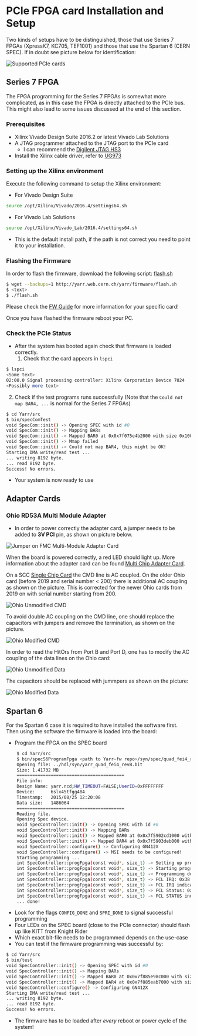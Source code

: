 # PCIe FPGA card Installation and Setup

Two kinds of setups have to be distinguished, those that use Series 7 FPGAs (XpressK7, KC705, TEF1001) and those that use the Spartan 6 (CERN SPEC). If in doubt see picture below for identification:

![Supported PCIe cards](images/pcie_cards.png)

## Series 7 FPGA

The FPGA programming for the Series 7 FPGAs is somewhat more complicated, as in this case the FPGA is directly attached to the PCIe bus. This might also lead to some issues discussed at the end of this section.

### Prerequisites

* Xilinx Vivado Design Suite 2016.2 or latest Vivado Lab Solutions
* A JTAG programmer attached to the JTAG port to the PCIe card
  * I can recommend the [Digilent JTAG HS3](https://www.digikey.com/product-detail/en/digilent-inc/210-299/1286-1047-ND/5015666)
* Install the Xilinx cable driver, refer to [UG973](https://www.xilinx.com/support/documentation/sw_manuals/xilinx2016_4/ug973-vivado-release-notes-install-license.pdf)

### Setting up the Xilinx environment

Execute the following command to setup the Xilinx environment:
- For Vivado Design Suite
```bash
source /opt/Xilinx/Vivado/2016.4/settings64.sh
```
- For Vivado Lab Solutions
```bash
source /opt/Xilinx/Vivado_Lab/2016.4/settings64.sh
```
- This is the default install path, if the path is not correct you need to point it to your installation.

### Flashing the Firmware

In order to flash the firmware, download the following script: [flash.sh](http://yarr.web.cern.ch/yarr/firmware/flash.sh)

```bash
$ wget --backups=1 http://yarr.web.cern.ch/yarr/firmware/flash.sh
$ <text>
$ ./flash.sh
```

Please check the [FW Guide](fw_guide.md) for more information for your specific card!

Once you have flashed the firmware reboot your PC.

### Check the PCIe Status

- After the system has booted again check that firmware is loaded correctly.
  1. Check that the card appears in ``lspci``
```bash
$ lspci
<Some text>
02:00.0 Signal processing controller: Xilinx Corporation Device 7024
<Possibly more text>
```
  2. Check if the test programs runs successfully (Note that the ``Could not map BAR4, ...`` is normal for the Series 7 FPGAs)
```bash
$ cd Yarr/src
$ bin/specComTest 
void SpecCom::init() -> Opening SPEC with id #0
void SpecCom::init() -> Mapping BARs
void SpecCom::init() -> Mapped BAR0 at 0x0x7f075e4b2000 with size 0x100000
void SpecCom::init() -> Mmap failed
void SpecCom::init() -> Could not map BAR4, this might be OK!
Starting DMA write/read test ...
... writing 8192 byte.
... read 8192 byte.
Success! No errors.
```

- Your system is now ready to use

## Adapter Cards

### Ohio RD53A Multi Module Adapter

- In order to power correctly the adapter card, a jumper needs to be added to **3V PCI** pin, as shown on picture below.

![Jumper on FMC Multi-Module Adapter Card ](images/Ohio_jumper.png)

When the board is powered correctly, a red LED should light up. More information about the adapter card can be found [Multi Chip Adapter Card](https://twiki.cern.ch/twiki/bin/viewauth/RD53/RD53ATesting#Multi_Chip_FMC).

On a SCC [Single Chip Card](https://twiki.cern.ch/twiki/bin/viewauth/RD53/RD53ATesting#RD53A_Single_Chip_Card_SCC) the CMD line is AC coupled. On the older Ohio card (before 2019 and serial number < 200) there is additional AC coupling as shown on the picture. This is corrected for the newer Ohio cards from 2019 on with serial number starting from 200.

![Ohio Unmodified CMD ](images/OhioUnmodified_Cmd.png)

To avoid double AC coupling on the CMD line, one should replace the capacitors with jumpers and remove the termination, as shown on the picture.

![Ohio Modified CMD ](images/OhioModified_Cmd.png)

In order to read the HitOrs from Port B and Port D, one has to modify the AC coupling of the data lines on the Ohio card:

![Ohio Unmodified Data ](images/OhioUnmodified_Data.png)

The capacitors should be replaced with jummpers as shown on the picture:

![Ohio Modified Data ](images/OhioModified_Data.png)

## Spartan 6

For the Spartan 6 case it is required to have installed the software first. Then using the software the firmware is loaded into the board:

- Program the FPGA on the SPEC board
```bash
    $ cd Yarr/src
    $ bin/specS6ProgramFpga <path to Yarr-fw repo>/syn/spec/quad_fei4_revB/quad_fei4_revB.bit 
    Opening file: ../hdl/syn/yarr_quad_fei4_revB.bit
    Size: 1.41732 MB
    =========================================
    File info:
    Design Name: yarr.ncd;HW_TIMEOUT=FALSE;UserID=0xFFFFFFFF
    Device:      6slx45tfgg484
    Timestamp:   2015/08/25 12:20:08
    Data size:   1486064
    =========================================
    Reading file.
    Opening Spec device.
    void SpecController::init() -> Opening SPEC with id #0
    void SpecController::init() -> Mapping BARs
    void SpecController::init() -> Mapped BAR0 at 0x0x7f5902cd1000 with size 0x100000
    void SpecController::init() -> Mapped BAR4 at 0x0x7f5903deb000 with size 0x1000
    void SpecController::configure() -> Configuring GN412X
    void SpecController::configure() -> MSI needs to be configured!
    Starting programming ...
    int SpecController::progFpga(const void*, size_t) -> Setting up programming of FPGA
    int SpecController::progFpga(const void*, size_t) -> Starting programming!
    int SpecController::progFpga(const void*, size_t) -> Programming done!!
    int SpecController::progFpga(const void*, size_t) -> FCL IRQ: 0x38
    int SpecController::progFpga(const void*, size_t) -> FCL IRQ indicates CONFIG_DONE
    int SpecController::progFpga(const void*, size_t) -> FCL Status: 0x2c
    int SpecController::progFpga(const void*, size_t) -> FCL STATUS indicates SPRI_DONE
    ... done!
```
- Look for the flags ``CONFIG_DONE`` and ``SPRI_DONE`` to signal successful programming
- Four LEDs on the SPEC board (close to the PCIe connector) should flash up like KITT from Knight Rider
- Which exact bit-file needs to be programmed depends on the use-case
- You can test if the firmware programming was successful by:
```bash
$ cd Yarr/src
$ bin/test 
void SpecController::init() -> Opening SPEC with id #0
void SpecController::init() -> Mapping BARs
void SpecController::init() -> Mapped BAR0 at 0x0x7f885e98c000 with size 0x100000
void SpecController::init() -> Mapped BAR4 at 0x0x7f885eab7000 with size 0x1000
void SpecController::configure() -> Configuring GN412X
Starting DMA write/read test ...
... writing 8192 byte.
... read 8192 byte.
Success! No errors.
```
- The firmware has to be loaded after *every* reboot or power cycle of the system!

